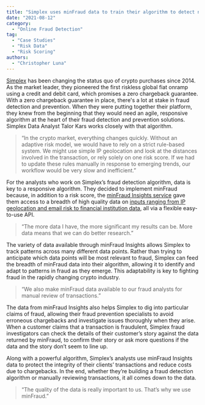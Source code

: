 ```yaml
---
title: "Simplex uses minFraud data to train their algorithm to detect new cryptocurrency fraud patterns in real time"
date: "2021-08-12"
category:
  - "Online Fraud Detection"
tag:
  - "Case Studies"
  - "Risk Data"
  - "Risk Scoring"
authors:
  - "Christopher Luna"
---
```


[Simplex](https://www.simplex.com/) has been changing the status quo of crypto
purchases since 2014. As the market leader, they pioneered the first riskless
global fiat onramp using a credit and debit card, which promises a zero
chargeback guarantee. With a zero chargeback guarantee in place, there's a lot
at stake in fraud detection and prevention. When they were putting together
their platform, they knew from the beginning that they would need an agile,
responsive algorithm at the heart of their fraud detection and prevention
solutions. Simplex Data Analyst Talor Kars works closely with that algorithm.

> “In the crypto market, everything changes quickly. Without an adaptive risk
> model, we would have to rely on a strict rule-based system. We might
> use simple IP geolocation and look at the distances involved in the
> transaction, or rely solely on one risk score. If we had to update
> these rules manually in response to emerging trends, our workflow
> would be very slow and inefficient.”

For the analysts who work on Simplex’s fraud detection algorithm, data is key to
a responsive algorithm. They decided to implement minFraud because, in addition
to a risk score, the [minFraud Insights
service](https://www.maxmind.com/en/solutions/minfraud-services) gave them
access to a breadth of high quality data on [inputs ranging from IP geolocation
and email risk to financial institution
data](https://www.maxmind.com/en/solutions/minfraud-services/data-points#outputs),
all via a flexible easy-to-use API.

> “The more data I have, the more significant my results can be. More data
> means that we can do better research.”

The variety of data available through minFraud Insights allows Simplex to track
patterns across many different data points. Rather than trying to anticipate
which data points will be most relevant to fraud, Simplex can feed the breadth
of minFraud data into their algorithm, allowing it to identify and adapt to
patterns in fraud as they emerge. This adaptability is key to fighting fraud in
the rapidly changing crypto industry.

> “We also make minFraud data available to our fraud analysts for manual
> review of transactions.”

The data from minFraud Insights also helps Simplex to dig into particular claims
of fraud, allowing their fraud prevention specialists to avoid erroneous
chargebacks and investigate issues thoroughly when they arise. When a customer
claims that a transaction is fraudulent, Simplex fraud investigators can check
the details of their customer’s story against the data returned by minFraud, to
confirm their story or ask more questions if the data and the story don’t seem
to line up.

Along with a powerful algorithm, Simplex’s analysts use minFraud Insights data
to protect the integrity of their clients’ transactions and reduce costs due to
chargebacks. In the end, whether they’re building a fraud detection algorithm or
manually reviewing transactions, it all comes down to the data.

> “The quality of the data is really important to us. That’s why we use
> minFraud.”

